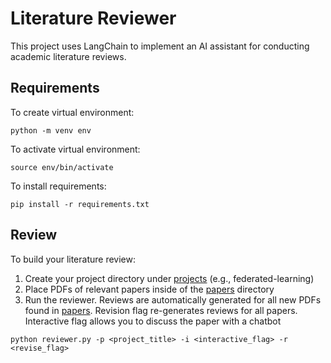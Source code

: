 # Literature Reviewer

This project uses LangChain to implement an AI assistant for conducting academic literature reviews.

## Requirements

To create virtual environment:

```
python -m venv env
```

To activate virtual environment:
```
source env/bin/activate
```

To install requirements:
```
pip install -r requirements.txt
```

## Review

To build your literature review:
1. Create your project directory under [projects](projects) (e.g., federated-learning)
2. Place PDFs of relevant papers inside of the [papers](projects/federated-learning/papers) directory
3. Run the reviewer. Reviews are automatically generated for all new PDFs found in [papers](projects/federated-learning/papers). Revision flag re-generates reviews for all papers. Interactive flag allows you to discuss the paper with a chatbot
```
python reviewer.py -p <project_title> -i <interactive_flag> -r <revise_flag>
```